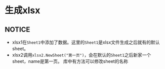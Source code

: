 # 生成xlsx

## NOTICE
 - xlsx1在`Sheet1`中添加了数据。这里的`Sheet1`是xlsx文件生成之后就有的默认sheet。
 - xlsx2调用`xlsx2.NewSheet("第一页")`，会在默认的`Sheet1`之后新家一个sheet，name是第一页。
库中有方法可以修改sheet的名称